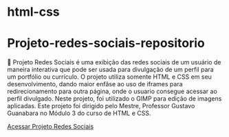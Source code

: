 # html-css
# Projeto-redes-sociais-repositorio

🔵 Projeto Redes Sociais é uma exibição das redes sociais de um usuário de maneira interativa que pode ser usada para divulgação de um perfil para um portfólio ou currículo. O projeto utiliza somente HTML e CSS em seu desenvolvimento, dando maior enfâse ao uso de iframes para redirecionamento para outra página, onde o usuario consegue acessar ao perfil divulgado. Neste projeto, foi utilizado o GIMP para edição de imagens aplicadas. Este projeto foi dirigido pelo Mestre, Professor Gustavo Guanabara no Módulo 3 do curso de HTML e CSS. 
<br>

<a href="https://miguelsantosdev.github.io/Projeto-redes-sociais-repositorio/des015ProjetoRedesSociais/projetorsindex.html">Acessar Projeto Redes Sociais</a>